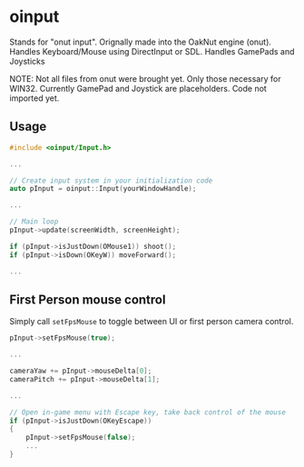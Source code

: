 # oinput
Stands for "onut input". Orignally made into the OakNut engine (onut). Handles Keyboard/Mouse using DirectInput or SDL. Handles GamePads and Joysticks

NOTE: Not all files from onut were brought yet. Only those necessary for WIN32. Currently GamePad and Joystick are placeholders. Code not imported yet.

## Usage

```cpp
#include <oinput/Input.h>

...

// Create input system in your initialization code
auto pInput = oinput::Input(yourWindowHandle);

...

// Main loop
pInput->update(screenWidth, screenHeight);

if (pInput->isJustDown(OMouse1)) shoot();
if (pInput->isDown(OKeyW)) moveForward();

...

```

## First Person mouse control

Simply call `setFpsMouse` to toggle between UI or first person camera control.

```cpp
pInput->setFpsMouse(true);

...

cameraYaw += pInput->mouseDelta[0];
cameraPitch += pInput->mouseDelta[1];

...

// Open in-game menu with Escape key, take back control of the mouse
if (pInput->isJustDown(OKeyEscape))
{
    pInput->setFpsMouse(false);
    ...
}

```
